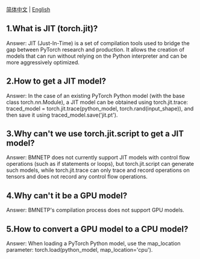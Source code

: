 [简体中文](./torch.jit.trace_Guide.md) | [English](./torch.jit.trace_Guide_EN.md)

## 1.What is JIT (torch.jit)?

Answer: JIT (Just-In-Time) is a set of compilation tools used to bridge the gap between PyTorch research and production. It allows the creation of models that can run without relying on the Python interpreter and can be more aggressively optimized.

## 2.How to get a JIT model?

Answer: In the case of an existing PyTorch Python model (with the base class torch.nn.Module), a JIT model can be obtained using torch.jit.trace: traced_model = torch.jit.trace(python_model, torch.rand(input_shape)), and then save it using traced_model.save('jit.pt').

## 3.Why can't we use torch.jit.script to get a JIT model?

Answer: BMNETP does not currently support JIT models with control flow operations (such as if statements or loops), but torch.jit.script can generate such models, while torch.jit.trace can only trace and record operations on tensors and does not record any control flow operations.

## 4.Why can't it be a GPU model?

Answer: BMNETP's compilation process does not support GPU models.

## 5.How to convert a GPU model to a CPU model?

Answer: When loading a PyTorch Python model, use the map_location parameter: torch.load(python_model, map_location='cpu').
